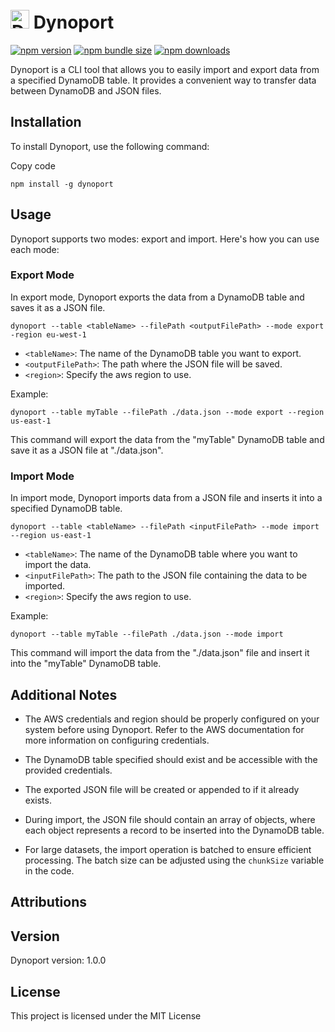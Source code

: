 \
 <img src="https://i.imgur.com/qYeuhfG.png" width="30" height="30" title="Dynoport"> Dynoport
==========

[![npm version](https://badge.fury.io/js/dynoport.svg)](https://badge.fury.io/js/dynoport) [![npm bundle size](https://img.shields.io/bundlephobia/minzip/axios?style=flat-square)](https://bundlephobia.com/package/dynoport@latest)
[![npm downloads](https://img.shields.io/npm/dm/axios.svg?style=flat-square)](https://npm-stat.com/charts.html?package=dynoport)


Dynoport is a CLI tool that allows you to easily import and export data from a specified DynamoDB table. It provides a convenient way to transfer data between DynamoDB and JSON files.

## Installation

To install Dynoport, use the following command:

Copy code

`npm install -g dynoport`

## Usage

Dynoport supports two modes: export and import. Here's how you can use each mode:

### Export Mode

In export mode, Dynoport exports the data from a DynamoDB table and saves it as a JSON file.

`dynoport --table <tableName> --filePath <outputFilePath> --mode export -region eu-west-1`

- `<tableName>`: The name of the DynamoDB table you want to export.
- `<outputFilePath>`: The path where the JSON file will be saved.
- `<region>`: Specify the aws region to use.

Example:

`dynoport --table myTable --filePath ./data.json --mode export --region us-east-1`

This command will export the data from the "myTable" DynamoDB table and save it as a JSON file at "./data.json".

### Import Mode

In import mode, Dynoport imports data from a JSON file and inserts it into a specified DynamoDB table.

`dynoport --table <tableName> --filePath <inputFilePath> --mode import --region us-east-1`

- `<tableName>`: The name of the DynamoDB table where you want to import the data.
- `<inputFilePath>`: The path to the JSON file containing the data to be imported.
- `<region>`: Specify the aws region to use.

Example:

`dynoport --table myTable --filePath ./data.json --mode import`

This command will import the data from the "./data.json" file and insert it into the "myTable" DynamoDB table.

## Additional Notes

- The AWS credentials and region should be properly configured on your system before using Dynoport. Refer to the AWS documentation for more information on configuring credentials.

- The DynamoDB table specified should exist and be accessible with the provided credentials.

- The exported JSON file will be created or appended to if it already exists.

- During import, the JSON file should contain an array of objects, where each object represents a record to be inserted into the DynamoDB table.

- For large datasets, the import operation is batched to ensure efficient processing. The batch size can be adjusted using the `chunkSize` variable in the code.

## Attributions



## Version

Dynoport version: 1.0.0

## License

This project is licensed under the MIT License
